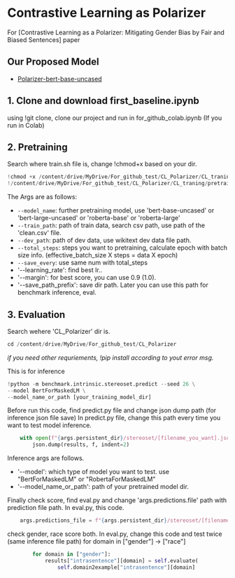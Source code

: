 


# Contrastive Learning as Polarizer
For [Contrastive Learning as a Polarizer: Mitigating Gender Bias by Fair and
Biased Sentences] paper

## Our Proposed Model 

- [Polarizer-bert-base-uncased](https://huggingface.co/kyungmin011029/Polarizer-bert-base-uncased/tree/main) 

## 1. Clone and download first_baseline.ipynb
using !git clone, clone our project and run in for_github_colab.ipynb (If you run in Colab) 

## 2. Pretraining 
Search where train.sh file is, change !chmod+x based on your dir. 

```python
!chmod +x /content/drive/MyDrive/For_github_test/CL_Polarizer/CL_traning/pretraining/train.sh
!/content/drive/MyDrive/For_github_test/CL_Polarizer/CL_traning/pretraining/train.sh
```
The Args are as follows:
* `--model_name`: further pretraining model, use 'bert-base-uncased' or 'bert-large-uncased' or 'roberta-base' or 'roberta-large' 
* `--train_path`: path of train data, search csv path, use path of the 'clean.csv' file.
* `--dev_path`: path of dev data, use wikitext dev data file path.
* `--total_steps`: steps you want to pretraining, calculate epoch with batch size info. (effective_batch_size X steps = data X epoch) 
* `--save_every`: use same num with total_steps
* '--learning_rate': find best lr..
* '--margin': for best score, you can use 0.9 (1.0).
* '--save_path_prefix': save dir path. Later you can use this path for benchmark inference, eval.

## 3. Evaluation
Search wehere 'CL_Polarizer' dir is. 
```python
cd /content/drive/MyDrive/For_github_test/CL_Polarizer
```

*if you need other requriements, !pip install according to yout error msg.*

This is for inference 
```python
!python -m benchmark.intrinsic.stereoset.predict --seed 26 \
--model BertForMaskedLM \
--model_name_or_path [your_training_model_dir]
```
Before run this code, find predict.py file and change json dump path (for inference json file save) 
In predict.py file, change this path every time you want to test model inference. 

```python
    with open(f"{args.persistent_dir}/stereoset/[filename_you_want].json", "w") as f:
        json.dump(results, f, indent=2)
```

Inference args are follows. 

* '--model': which type of model you want to test. use "BertForMaskedLM" or "RobertaForMaskedLM"
* '--model_name_or_path': path of your pretrained model dir.

Finally check score, find eval.py and change 'args.predictions.file' path with prediction file path. 
In eval.py, this code. 

```python
    args.predictions_file = f"{args.persistent_dir}/stereoset/[filename_you_want].json"
```

check gender, race score both. In eval.py, change this code and test twice (same inference file path) 
for domain in ["gender"] -> ["race"] 
```python
        for domain in ["gender"]:
            results["intrasentence"][domain] = self.evaluate(
                self.domain2example["intrasentence"][domain]
```










